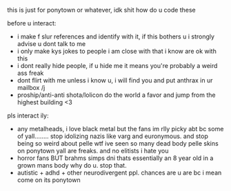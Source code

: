 this is just for ponytown or whatever, idk shit how do u code these

before u interact:

- i make f slur references and identify with it, if this bothers u i strongly advise u dont talk to me
- i only make kys jokes to people i am close with that i know are ok with this
- i dont really hide people, if u hide me it means you're probably a weird ass freak
- dont flirt with me unless i know u, i will find you and put anthrax in ur mailbox /j
- proship/anti-anti shota/lolicon do the world a favor and jump from the highest building <3

pls interact ily:

- any metalheads, i love black metal but the fans im rlly picky abt bc some of yall........ stop idolizing nazis like varg and euronymous. and stop being so weird about pelle wtf ive seen so many dead body pelle skins on ponytown yall are freaks. and no elitists i hate you
- horror fans BUT brahms simps dni thats essentially an 8 year old in a grown mans body why do u. stop that.
- autistic + adhd + other neurodivergent ppl. chances are u are bc i mean come on its ponytown


<!--
**METALEXPLOSION/METALEXPLOSION** is a ✨ _special_ ✨ repository because its `README.md` (this file) appears on your GitHub profile.

Here are some ideas to get you started:

- 🔭 I’m currently working on ...
- 🌱 I’m currently learning ...
- 👯 I’m looking to collaborate on ...
- 🤔 I’m looking for help with ...
- 💬 Ask me about ...
- 📫 How to reach me: ...
- 😄 Pronouns: ...
- ⚡ Fun fact: ...
-->
